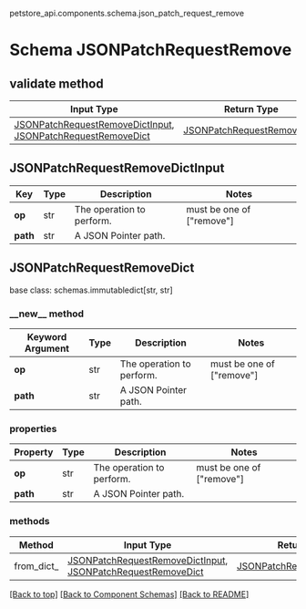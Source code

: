 petstore_api.components.schema.json_patch_request_remove
# Schema JSONPatchRequestRemove

## validate method
Input Type | Return Type | Notes
------------ | ------------- | -------------
[JSONPatchRequestRemoveDictInput](#jsonpatchrequestremovedictinput), [JSONPatchRequestRemoveDict](#jsonpatchrequestremovedict) | [JSONPatchRequestRemoveDict](#jsonpatchrequestremovedict) |

## JSONPatchRequestRemoveDictInput
Key | Type |  Description | Notes
------------ | ------------- | ------------- | -------------
**op** | str | The operation to perform. | must be one of ["remove"]
**path** | str | A JSON Pointer path. |

## JSONPatchRequestRemoveDict
base class: schemas.immutabledict[str, str]

### &lowbar;&lowbar;new&lowbar;&lowbar; method
Keyword Argument | Type | Description | Notes
---------------- | ---- | ----------- | -----
**op** | str | The operation to perform. | must be one of ["remove"]
**path** | str | A JSON Pointer path. |

### properties
Property | Type | Description | Notes
-------- | ---- | ----------- | -----
**op** | str | The operation to perform. | must be one of ["remove"]
**path** | str | A JSON Pointer path. |

### methods
Method | Input Type | Return Type | Notes
------ | ---------- | ----------- | ------
from_dict_ | [JSONPatchRequestRemoveDictInput](#jsonpatchrequestremovedictinput), [JSONPatchRequestRemoveDict](#jsonpatchrequestremovedict) | [JSONPatchRequestRemoveDict](#jsonpatchrequestremovedict) | a constructor

[[Back to top]](#top) [[Back to Component Schemas]](../../../README.md#Component-Schemas) [[Back to README]](../../../README.md)
